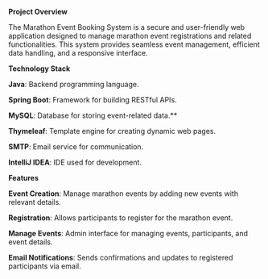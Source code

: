 **Project Overview**

The Marathon Event Booking System is a secure and user-friendly web application designed to manage marathon event registrations and related functionalities. This system provides seamless event management, efficient data handling, and a responsive interface.

**Technology Stack**

**Java**: Backend programming language.

**Spring Boot**: Framework for building RESTful APIs.

**MySQL**: Database for storing event-related data.**

**Thymeleaf**: Template engine for creating dynamic web pages.

**SMTP**: Email service for communication.

**IntelliJ IDEA**: IDE used for development.

**Features**

**Event Creation**: Manage marathon events by adding new events with relevant details.

**Registration**: Allows participants to register for the marathon event.

**Manage Events**: Admin interface for managing events, participants, and event details.

**Email Notifications**: Sends confirmations and updates to registered participants via email.
